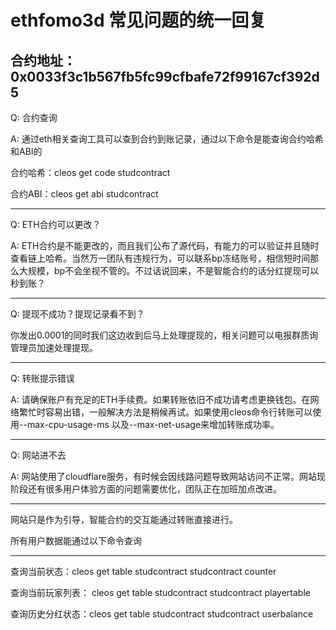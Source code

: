 # ethfomo3d 常见问题的统一回复
## 合约地址：0x0033f3c1b567fb5fc99cfbafe72f99167cf392d5

Q: 合约查询

A: 通过eth相关查询工具可以查到合约到账记录，通过以下命令是能查询合约哈希和ABI的

合约哈希：cleos get code studcontract

合约ABI：cleos get abi studcontract

---

Q: ETH合约可以更改？

A: ETH合约是不能更改的，而且我们公布了源代码，有能力的可以验证并且随时查看链上哈希。当然万一团队有违规行为，可以联系bp冻结账号，相信短时间那么大规模，bp不会坐视不管的。不过话说回来，不是智能合约的话分红提现可以秒到账？

---

Q: 提现不成功？提现记录看不到？

你发出0.0001的同时我们这边收到后马上处理提现的，相关问题可以电报群质询管理员加速处理提现。

---

Q: 转账提示错误

A: 请确保账户有充足的ETH手续费。如果转账依旧不成功请考虑更换钱包。在网络繁忙时容易出错，一般解决方法是稍候再试。如果使用cleos命令行转账可以使用--max-cpu-usage-ms 以及--max-net-usage来增加转账成功率。

---

Q: 网站进不去

A: 网站使用了cloudflare服务，有时候会因线路问题导致网站访问不正常。网站现阶段还有很多用户体验方面的问题需要优化，团队正在加班加点改进。

---

网站只是作为引导，智能合约的交互能通过转账直接进行。

所有用户数据能通过以下命令查询

---

查询当前状态：cleos get table studcontract studcontract counter

查询当前玩家列表： cleos get table studcontract studcontract playertable

查询历史分红状态：cleos get table studcontract studcontract userbalance
